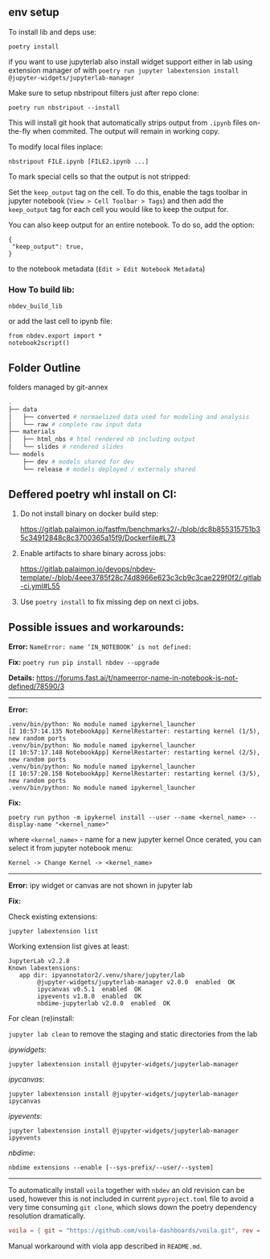 ## env setup


To install lib and deps use:

`poetry install`

if you want to use jupyterlab also install widget support either in lab
using extension manager of with
`poetry run jupyter labextension install @jupyter-widgets/jupyterlab-manager`

Make sure to setup nbstripout filters just after repo clone:
 
```
poetry run nbstripout --install
```

This will install git hook that automatically strips output from `.ipynb` files
on-the-fly when commited. The output will remain in working copy.

To modify local files inplace: 

```
nbstripout FILE.ipynb [FILE2.ipynb ...]
```

To mark special cells so that the output is not stripped:

Set the `keep_output` tag on the cell. 
To do this, enable the tags toolbar in jupyter notebook (`View > Cell Toolbar > Tags`) and then add the `keep_output` tag for each cell you would like to keep the output for.

You can also keep output for an entire notebook. 
To do so, add the option:
 ```
{
  "keep_output": true,
}
```

to the notebook metadata (`Edit > Edit Notebook Metadata`) 

### How To build lib:

```
nbdev_build_lib
```

or add the last cell to ipynb file:

```
from nbdev.export import *
notebook2script()
```

## Folder Outline


folders managed by git-annex

```bash
.
├── data
│   ├── converted # normaelized data used for modeling and analysis
│   └── raw # complete raw input data
├── materials
│   ├── html_nbs # html rendered nb including output
│   └── slides # rendered slides
└── models
    ├── dev # models shared for dev
    └── release # models deployed / externaly shared
```


## Deffered poetry whl install on CI:

1. Do not install binary on docker build step:  

    https://gitlab.palaimon.io/fastfm/benchmarks2/-/blob/dc8b855315751b35c34912848c8c3700365a15f9/Dockerfile#L73

2. Enable artifacts to share binary across jobs:

    https://gitlab.palaimon.io/devops/nbdev-template/-/blob/4eee3785f28c74d8966e623c3cb9c3cae229f0f2/.gitlab-ci.yml#L55

3. Use `poetry install` to fix missing dep on next ci jobs.

## Possible issues and workarounds:

**Error:**
`NameError: name ‘IN_NOTEBOOK’ is not defined:`

**Fix:**
`poetry run pip install nbdev --upgrade` 

**Details:** https://forums.fast.ai/t/nameerror-name-in-notebook-is-not-defined/78590/3

<HR>

**Error:**
```
.venv/bin/python: No module named ipykernel_launcher
[I 10:57:14.135 NotebookApp] KernelRestarter: restarting kernel (1/5), new random ports
.venv/bin/python: No module named ipykernel_launcher
[I 10:57:17.148 NotebookApp] KernelRestarter: restarting kernel (2/5), new random ports
.venv/bin/python: No module named ipykernel_launcher
[I 10:57:20.158 NotebookApp] KernelRestarter: restarting kernel (3/5), new random ports
.venv/bin/python: No module named ipykernel_launcher

```
**Fix:**

`poetry run python -m ipykernel install --user --name <kernel_name> --display-name "<kernel_name>"`

where `<kernel_name>` - name for a new jupyter kernel
Once cerated, you can select it from jupyter notebook menu:

`Kernel -> Change Kernel -> <kernel_name>`
 
 <HR>
 
**Error:**  ipy widget or canvas are not shown in jupyter lab
 
 
**Fix:** 

Check existing extensions:

 ```jupyter labextension list```
 
Working extension list gives at least:

```
JupyterLab v2.2.8
Known labextensions:
   app dir: ipyannotator2/.venv/share/jupyter/lab
        @jupyter-widgets/jupyterlab-manager v2.0.0  enabled  OK
        ipycanvas v0.5.1  enabled  OK
        ipyevents v1.8.0  enabled  OK
        nbdime-jupyterlab v2.0.0  enabled  OK
```

For clean (re)install:

`jupyter lab clean` to remove the staging and static directories from the lab 

 _ipywidgets_:
 
 `jupyter labextension install @jupyter-widgets/jupyterlab-manager`
 
 _ipycanvas_:
 
 `jupyter labextension install @jupyter-widgets/jupyterlab-manager ipycanvas`
 
 _ipyevents_:
 
 `jupyter labextension install @jupyter-widgets/jupyterlab-manager ipyevents`
 
 _nbdime_:
 
 `nbdime extensions --enable [--sys-prefix/--user/--system]`
 
 <HR>

To automatically install `voila` together with `nbdev` an old revision can be used, however this is not included in current `pyproject.toml` file to avoid a very time consuming `git clone`, which slows down the poetry dependency resolution dramatically.

```toml
voila = { git = "https://github.com/voila-dashboards/voila.git", rev = "e23fcca926584a5aa837c3354804aa2d761edda3" }
```

Manual workaround with viola app described in `README.md`.
